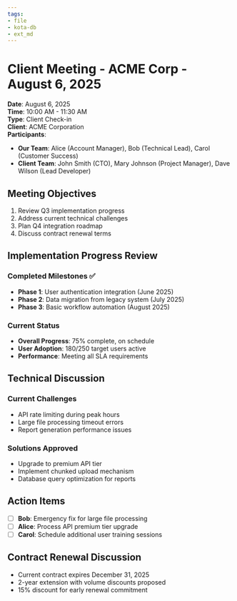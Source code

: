 ```yaml
---
tags:
- file
- kota-db
- ext_md
---
```

# Client Meeting - ACME Corp - August 6, 2025

**Date**: August 6, 2025  
**Time**: 10:00 AM - 11:30 AM  
**Type**: Client Check-in  
**Client**: ACME Corporation  
**Participants**: 
- **Our Team**: Alice (Account Manager), Bob (Technical Lead), Carol (Customer Success)
- **Client Team**: John Smith (CTO), Mary Johnson (Project Manager), Dave Wilson (Lead Developer)

## Meeting Objectives
1. Review Q3 implementation progress
2. Address current technical challenges
3. Plan Q4 integration roadmap
4. Discuss contract renewal terms

## Implementation Progress Review

### Completed Milestones ✅
- **Phase 1**: User authentication integration (June 2025)
- **Phase 2**: Data migration from legacy system (July 2025)
- **Phase 3**: Basic workflow automation (August 2025)

### Current Status
- **Overall Progress**: 75% complete, on schedule
- **User Adoption**: 180/250 target users active
- **Performance**: Meeting all SLA requirements

## Technical Discussion

### Current Challenges
- API rate limiting during peak hours
- Large file processing timeout errors
- Report generation performance issues

### Solutions Approved
- Upgrade to premium API tier
- Implement chunked upload mechanism
- Database query optimization for reports

## Action Items
- [ ] **Bob**: Emergency fix for large file processing
- [ ] **Alice**: Process API premium tier upgrade
- [ ] **Carol**: Schedule additional user training sessions

## Contract Renewal Discussion
- Current contract expires December 31, 2025
- 2-year extension with volume discounts proposed
- 15% discount for early renewal commitment
